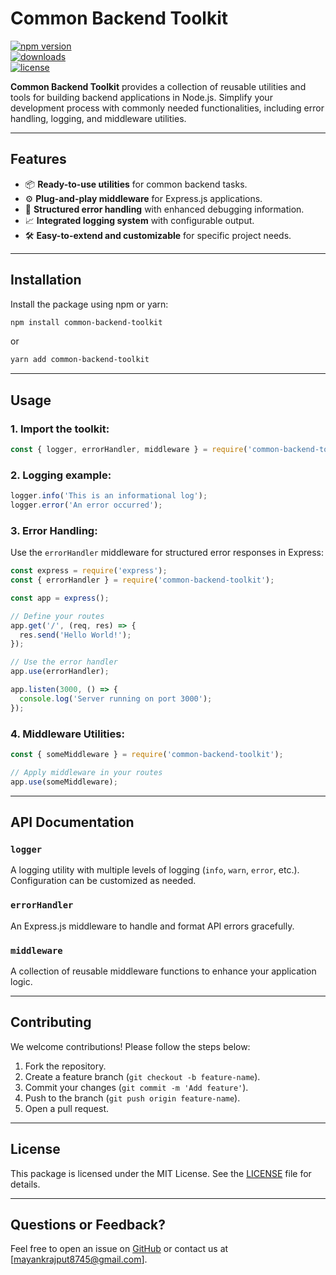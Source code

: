 
# Common Backend Toolkit

[![npm version](https://img.shields.io/npm/v/common-backend-toolkit.svg)](https://www.npmjs.com/package/common-backend-toolkit)  
[![downloads](https://img.shields.io/npm/dm/common-backend-toolkit.svg)](https://www.npmjs.com/package/common-backend-toolkit)  
[![license](https://img.shields.io/npm/l/common-backend-toolkit.svg)](https://www.npmjs.com/package/common-backend-toolkit)

**Common Backend Toolkit** provides a collection of reusable utilities and tools for building backend applications in Node.js. Simplify your development process with commonly needed functionalities, including error handling, logging, and middleware utilities.

---

## Features

- 📦 **Ready-to-use utilities** for common backend tasks.  
- ⚙️ **Plug-and-play middleware** for Express.js applications.  
- 📜 **Structured error handling** with enhanced debugging information.  
- 📈 **Integrated logging system** with configurable output.  
- 🛠️ **Easy-to-extend and customizable** for specific project needs.  

---

## Installation

Install the package using npm or yarn:

```bash
npm install common-backend-toolkit
```

or

```bash
yarn add common-backend-toolkit
```

---

## Usage

### 1. Import the toolkit:

```javascript
const { logger, errorHandler, middleware } = require('common-backend-toolkit');
```

### 2. Logging example:

```javascript
logger.info('This is an informational log');
logger.error('An error occurred');
```

### 3. Error Handling:

Use the `errorHandler` middleware for structured error responses in Express:

```javascript
const express = require('express');
const { errorHandler } = require('common-backend-toolkit');

const app = express();

// Define your routes
app.get('/', (req, res) => {
  res.send('Hello World!');
});

// Use the error handler
app.use(errorHandler);

app.listen(3000, () => {
  console.log('Server running on port 3000');
});
```

### 4. Middleware Utilities:

```javascript
const { someMiddleware } = require('common-backend-toolkit');

// Apply middleware in your routes
app.use(someMiddleware);
```

---

## API Documentation

### `logger`
A logging utility with multiple levels of logging (`info`, `warn`, `error`, etc.).  
Configuration can be customized as needed.

### `errorHandler`
An Express.js middleware to handle and format API errors gracefully.  

### `middleware`
A collection of reusable middleware functions to enhance your application logic.

---

## Contributing

We welcome contributions! Please follow the steps below:

1. Fork the repository.  
2. Create a feature branch (`git checkout -b feature-name`).  
3. Commit your changes (`git commit -m 'Add feature'`).  
4. Push to the branch (`git push origin feature-name`).  
5. Open a pull request.

---

## License

This package is licensed under the MIT License. See the [LICENSE](LICENSE) file for details.

---

## Questions or Feedback?

Feel free to open an issue on [GitHub](https://github.com/mayankrajput8745/common-backend-toolkit) or contact us at [mayankrajput8745@gmail.com].
